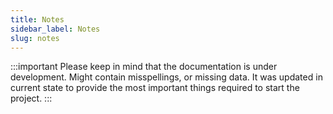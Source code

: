 ```yaml
---
title: Notes
sidebar_label: Notes
slug: notes
---
```


:::important
Please keep in mind that the documentation is under development. Might contain misspellings, or missing data. It was updated 
in current state to provide the most important things required to start the project.
:::
